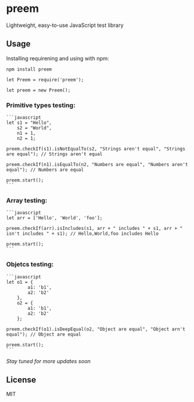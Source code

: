 # preem

Lightweight, easy-to-use JavaScript test library

## Usage

Installing requirening and using with npm:

    npm install preem
    
    let Preem = require('preem');

    let preem = new Preem();

### Primitive types testing:

    ```javascript
    let s1 = "Hello",
        s2 = "World",
        n1 = 1,
        n2 = 1;
            
    preem.checkIf(s1).isNotEqualTo(s2, "Strings aren't equal", "Strings are equal"); // Strings aren't equal

    preem.checkIf(n1).isEqualTo(n2, "Numbers are equal", "Numbers aren't equal"); // Numbers are equal

    preem.start();
    ```
### Array testing:

    ```javascript
    let arr = ['Hello', 'World', 'foo'];

    preem.checkIf(arr).isIncludes(s1, arr + " includes " + s1, arr + " isn't includes " + s1); // Hello,World,foo includes Hello 

    preem.start();
    ```
    
### Objetcs testing:

    ```javascript
    let o1 = {
            a1: 'b1',
            a2: 'b2'
        },
        o2 = {
            a1: 'b1',
            a2: 'b2'
        };

    preem.checkIf(o1).isDeepEqual(o2, "Object are equal", "Object arn't equal"); // Object are equal 

    preem.start();
    ```

*Stay tuned for more updates soon*

## License

MIT
